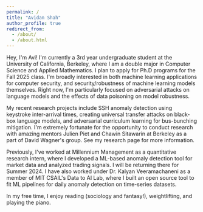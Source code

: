 ```yaml
---
permalink: /
title: "Avidan Shah"
author_profile: true
redirect_from: 
  - /about/
  - /about.html
---
```


Hey, I'm Avi! I'm currently a 3rd year undergraduate student at the University of California, Berkeley, where I am a double major in Computer Science and Applied Mathematics. I plan to apply for Ph.D programs for the Fall 2025 class. I'm broadly interested in both machine learning applications for computer security, and security/robustness of machine learning models themselves. Right now, I'm particularly focused on adversarial attacks on language models and the effects of data poisoning on model robustness.

My recent research projects include SSH anomaly detection using keystroke inter-arrival times, creating universal transfer attacks on black-box language models, and adversarial curriculum learning for bus-bunching mitigation. I'm extremely fortunate for the opportunity to conduct research with amazing mentors Julien Piet and Chawin Sitawarin at Berkeley as a part of David Wagner's group. See my research page for more information.

Previously, I've worked at Millennium Management as a quantitative research intern, where I developed a ML-based anomaly detection tool for market data and analyzed trading signals. I will be returning there for Summer 2024. I have also worked under Dr. Kalyan Veeramachaneni as a member of MIT CSAIL's Data to AI Lab, where I built an open source tool to fit ML pipelines for daily anomaly detection on time-series datasets.

In my free time, I enjoy reading (sociology and fantasy!), weightlifting, and playing the piano.

